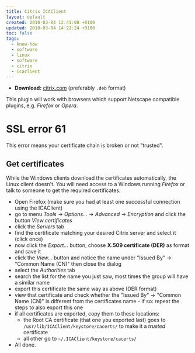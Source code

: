 ```yaml
---
title: Citrix ICAClient
layout: default
created: 2010-03-04 13:41:08 +0100
updated: 2010-03-04 14:22:24 +0100
toc: false
tags:
  - know-how
  - software
  - linux
  - software
  - citrix
  - icaclient
---
```

* **Download:** [citrix.com](http://www.citrix.com/English/ss/downloads/details.asp?downloadId=3323&productId=186) (preferably `.deb` format)

This plugin will work with browsers which support Netscape compatible plugins, e.g. *Firefox* or *Opera*.


SSL error 61
============

This error means your certificate chain is broken or not "trusted".


Get certificates
----------------

While the Windows clients download the certificates automatically, the Linux client doesn't. You will need access to a
Windows running *Firefox* or talk to someone to get the required certificates.

* Open Firefox (make sure you had at least one successful connection using the ICAClient)
* go to menu *Tools* → *Options…* → *Advanced* → *Encryption* and click the button *View certificates*
* click the *Servers* tab
* find the certificate matching your desired Citrix server and select it (click once)
* now click the *Export…* button, choose **X.509 certificate (DER)** as format and save it
* click the *View…* button and notice the name under "Issued By" → "Common Name (CN)" then close the dialog
* select the *Authorities* tab
* search the list for the name you just saw, most times the group will have a similar name
* export this certificate the same way as above (DER format)
* view that certificate and check whether the "Issued By" → "Common Name (CN)" is different from the certificates
  name - if so: repeat the steps to also export this one
* if all certificates are exported, copy them to these locations:
    * the Root CA certificate (that one you exported last) goes to `/usr/lib/ICAClient/keystore/cacerts/` to make it a
      *trusted* certificate
    * all other go to `~/.ICAClient/keystore/cacerts/`
* All done.
